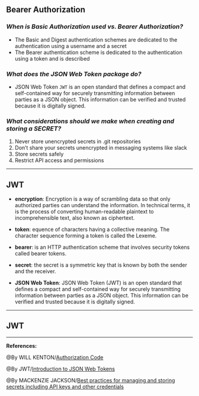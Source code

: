 ## **Bearer Authorization**

### ***When is Basic Authorization used vs. Bearer Authorization?***

- The Basic and Digest authentication schemes are dedicated to the authentication using a username and a secret
- The Bearer authentication scheme is dedicated to the authentication using a token and is described

### ***What does the JSON Web Token package do?***

- JSON Web Token `JWT` is an open standard that defines a compact and self-contained way for securely transmitting information between parties as a JSON object. This information can be verified and trusted because it is digitally signed.

### ***What considerations should we make when creating and storing a SECRET?***

1. Never store unencrypted secrets in .git repositories
2. Don’t share your secrets unencrypted in messaging systems like slack
3. Store secrets safely
4. Restrict API access and permissions

-----------------------------------------------

## **JWT**

- **encryption**: Encryption is a way of scrambling data so that only authorized parties can understand the information. In technical terms, it is the process of converting human-readable plaintext to incomprehensible text, also known as ciphertext. 

- **token**: equence of characters having a collective meaning. The character sequence forming a token is called the Lexeme.

- **bearer**: is an HTTP authentication scheme that involves security tokens called bearer tokens.

- **secret**: the secret is a symmetric key that is known by both the sender and the receiver. 

- **JSON Web Token**: JSON Web Token (JWT) is an open standard  that defines a compact and self-contained way for securely transmitting information between parties as a JSON object. This information can be verified and trusted because it is digitally signed.


-----------------------------------------------

## **JWT**


-----------------------------------------------

**References:**

@By WILL KENTON/[Authorization Code](https://www.investopedia.com/terms/a/authorization-code.asp)

@By JWT/[Introduction to JSON Web Tokens](https://jwt.io/introduction)

@By MACKENZIE JACKSON/[Best practices for managing and storing secrets including API keys and other credentials](https://blog.gitguardian.com/secrets-api-management/)